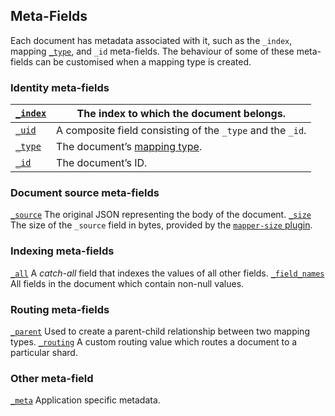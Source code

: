 ## Meta-Fields

Each document has metadata associated with it, such as the `_index`, mapping [`_type`](mapping-type-field.html), and `_id` meta-fields. The behaviour of some of these meta-fields can be customised when a mapping type is created.

### Identity meta-fields

[`_index`](mapping-index-field.html)| The index to which the document belongs.     
---|---    
[`_uid`](mapping-uid-field.html)| A composite field consisting of the `_type` and the `_id`.     
[`_type`](mapping-type-field.html)| The document’s [mapping type](mapping.html#mapping-type).     
[`_id`](mapping-id-field.html)| The document’s ID.   
  
### Document source meta-fields

[`_source`](mapping-source-field.html)
     The original JSON representing the body of the document. 
[`_size`](https://www.elastic.co/guide/en/elasticsearch/plugins/5.4/mapper-size.html)
     The size of the `_source` field in bytes, provided by the [`mapper-size` plugin](https://www.elastic.co/guide/en/elasticsearch/plugins/5.4/mapper-size.html). 

### Indexing meta-fields

[`_all`](mapping-all-field.html)
     A _catch-all_ field that indexes the values of all other fields. 
[`_field_names`](mapping-field-names-field.html)
     All fields in the document which contain non-null values. 

### Routing meta-fields

[`_parent`](mapping-parent-field.html)
     Used to create a parent-child relationship between two mapping types. 
[`_routing`](mapping-routing-field.html)
     A custom routing value which routes a document to a particular shard. 

### Other meta-field

[`_meta`](mapping-meta-field.html)
     Application specific metadata. 
